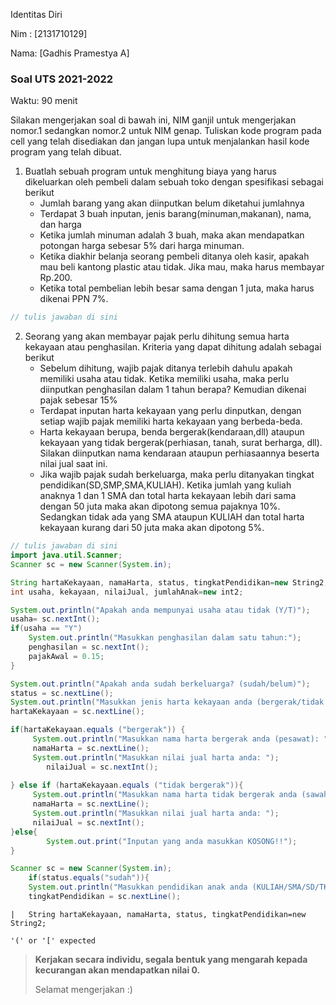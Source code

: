 Identitas Diri

Nim : [2131710129]

Nama: [Gadhis Pramestya A]

### Soal UTS 2021-2022
Waktu: 90 menit

Silakan mengerjakan soal di bawah ini, NIM ganjil untuk mengerjakan nomor.1 sedangkan nomor.2 untuk NIM genap. Tuliskan
kode program pada cell yang telah disediakan dan jangan lupa untuk menjalankan hasil kode program yang telah dibuat.

1. Buatlah sebuah program untuk menghitung biaya yang harus dikeluarkan oleh pembeli dalam sebuah toko dengan spesifikasi sebagai berikut
    + Jumlah barang yang akan diinputkan belum diketahui jumlahnya
    + Terdapat 3 buah inputan, jenis barang(minuman,makanan), nama, dan harga
    + Ketika jumlah minuman adalah 3 buah, maka akan mendapatkan potongan harga sebesar 5% dari harga minuman.
    + Ketika diakhir belanja seorang pembeli ditanya oleh kasir, apakah mau beli kantong plastic atau tidak. Jika mau, maka harus membayar Rp.200.
    + Ketika total pembelian lebih besar sama dengan 1 juta, maka harus dikenai PPN 7%.


```Java
// tulis jawaban di sini
```

2.	Seorang yang akan membayar pajak perlu dihitung semua harta kekayaan atau penghasilan. Kriteria yang dapat dihitung adalah sebagai berikut
    + Sebelum dihitung, wajib pajak ditanya terlebih dahulu apakah memiliki usaha atau tidak. Ketika memiliki usaha, maka perlu diinputkan penghasilan dalam 1 tahun berapa? Kemudian dikenai pajak sebesar 15%
    + Terdapat inputan harta kekayaan yang perlu dinputkan, dengan setiap wajib pajak memiliki harta kekayaan yang berbeda-beda.
    + Harta kekayaan berupa, benda bergerak(kendaraan,dll) ataupun kekayaan yang tidak bergerak(perhiasan, tanah, surat berharga, dll). Silakan diinputkan nama kendaraan ataupun perhiasaannya beserta nilai jual saat ini.
    + Jika wajib pajak sudah berkeluarga, maka perlu ditanyakan tingkat pendidikan(SD,SMP,SMA,KULIAH). Ketika jumlah yang kuliah anaknya 1 dan 1 SMA dan total harta kekayaan lebih dari sama dengan 50 juta maka akan dipotong semua pajaknya 10%. Sedangkan tidak ada yang SMA ataupun KULIAH dan total harta kekayaan kurang dari 50 juta maka akan dipotong 5%.


```Java
// tulis jawaban di sini
import java.util.Scanner;
Scanner sc = new Scanner(System.in);

String hartaKekayaan, namaHarta, status, tingkatPendidikan=new String2;
int usaha, kekayaan, nilaiJual, jumlahAnak=new int2;

System.out.println("Apakah anda mempunyai usaha atau tidak (Y/T)");
usaha= sc.nextInt();
if(usaha == "Y")
    System.out.println("Masukkan penghasilan dalam satu tahun:");
    penghasilan = sc.nextInt();
    pajakAwal = 0.15;
}

System.out.println("Apakah anda sudah berkeluarga? (sudah/belum)");
status = sc.nextLine();
System.out.println("Masukkan jenis harta kekayaan anda (bergerak/tidak bergerak)");
hartaKekayaan = sc.nextLine();

if(hartaKekayaan.equals ("bergerak")) {
     System.out.println("Masukkan nama harta bergerak anda (pesawat): ");
     namaHarta = sc.nextLine();
     System.out.println("Masukkan nilai jual harta anda: ");
        nilaiJual = sc.nextInt();
    
} else if (hartaKekayaan.equals ("tidak bergerak")){
     System.out.println("Masukkan nama harta tidak bergerak anda (sawah): ");
     namaHarta = sc.nextLine();
     System.out.println("Masukkan nilai jual harta anda: ");
     nilaiJual = sc.nextInt();
}else{
        System.out.print("Inputan yang anda masukkan KOSONG!!");
}

Scanner sc = new Scanner(System.in);
    if(status.equals("sudah")){
    System.out.println("Masukkan pendidikan anak anda (KULIAH/SMA/SD/TK)");
    tingkatPendidikan = sc.nextLine();

```


    |   String hartaKekayaan, namaHarta, status, tingkatPendidikan=new String2;

    '(' or '[' expected

    


> **Kerjakan secara individu, segala bentuk yang mengarah kepada kecurangan akan mendapatkan nilai 0.**
>
> Selamat mengerjakan :)

